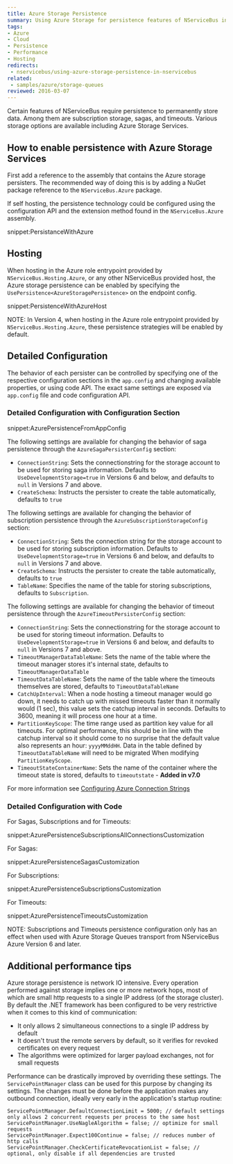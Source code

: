 ```yaml
---
title: Azure Storage Persistence
summary: Using Azure Storage for persistence features of NServiceBus including timeouts, sagas, and subscription storage.
tags:
- Azure
- Cloud
- Persistence
- Performance
- Hosting
redirects:
 - nservicebus/using-azure-storage-persistence-in-nservicebus
related:
 - samples/azure/storage-queues
reviewed: 2016-03-07
---
```


Certain features of NServiceBus require persistence to permanently store data. Among them are subscription storage, sagas, and timeouts. Various storage options are available including Azure Storage Services.


## How to enable persistence with Azure Storage Services

First add a reference to the assembly that contains the Azure storage persisters. The recommended way of doing this is by adding a NuGet package reference to the `NServiceBus.Azure` package.

If self hosting, the persistence technology could be configured using the configuration API and the extension method found in the `NServiceBus.Azure` assembly.

snippet:PersistanceWithAzure


## Hosting

When hosting in the Azure role entrypoint provided by `NServiceBus.Hosting.Azure`, or any other NServiceBus provided host, the Azure storage persistence can be enabled by specifying the `UsePersistence<AzureStoragePersistence>` on the endpoint config.

snippet:PersistenceWithAzureHost

NOTE: In Version 4, when hosting in the Azure role entrypoint provided by `NServiceBus.Hosting.Azure`, these persistence strategies will be enabled by default.


## Detailed Configuration

The behavior of each persister can be controlled by specifying one of the respective configuration sections in the `app.config` and changing available properties, or using code API. The exact same settings are exposed via `app.config` file and code configuration API.

### Detailed Configuration with Configuration Section

snippet:AzurePersistenceFromAppConfig

The following settings are available for changing the behavior of saga persistence through the `AzureSagaPersisterConfig` section:

- `ConnectionString`: Sets the connectionstring for the storage account to be used for storing saga information.  Defaults to `UseDevelopmentStorage=true` in Versions 6 and below, and defaults to `null` in Versions 7 and above.
- `CreateSchema`: Instructs the persister to create the table automatically, defaults to `true`

The following settings are available for changing the behavior of subscription persistence through the `AzureSubscriptionStorageConfig` section:

- `ConnectionString`: Sets the connection string for the storage account to be used for storing subscription information.  Defaults to `UseDevelopmentStorage=true` in Versions 6 and below, and defaults to `null` in Versions 7 and above.
- `CreateSchema`: Instructs the persister to create the table automatically, defaults to `true`
- `TableName`: Specifies the name of the table for storing subscriptions, defaults to `Subscription`.

The following settings are available for changing the behavior of timeout persistence through the `AzureTimeoutPersisterConfig` section:

- `ConnectionString`: Sets the connectionstring for the storage account to be used for storing timeout information.  Defaults to `UseDevelopmentStorage=true` in Versions 6 and below, and defaults to `null` in Versions 7 and above.
- `TimeoutManagerDataTableName`: Sets the name of the table where the timeout manager stores it's internal state, defaults to `TimeoutManagerDataTable`
- `TimeoutDataTableName`: Sets the name of the table where the timeouts themselves are stored, defaults to `TimeoutDataTableName`
- `CatchUpInterval`: When a node hosting a timeout manager would go down, it needs to catch up with missed timeouts faster than it normally would (1 sec), this value  sets the catchup interval in seconds. Defaults to 3600, meaning it will process one hour at a time.
- `PartitionKeyScope`: The time range used as partition key value for all timeouts. For optimal performance, this should be in line with the catchup interval so it should come to no surprise that the default value also represents an hour: `yyyyMMddHH`. Data in the table defined by `TimeoutDataTableName` will need to be migrated When modifying `PartitionKeyScope`.
- `TimeoutStateContainerName`: Sets the name of the container where the timeout state is stored, defaults to `timeoutstate` - **Added in v7.0**

For more information see [Configuring Azure Connection Strings](https://azure.microsoft.com/en-us/documentation/articles/storage-configure-connection-string/)

### Detailed Configuration with Code

For Sagas, Subscriptions and for Timeouts:

snippet:AzurePersistenceSubscriptionsAllConnectionsCustomization

For Sagas:

snippet:AzurePersistenceSagasCustomization

For Subscriptions:

snippet:AzurePersistenceSubscriptionsCustomization

For Timeouts:

snippet:AzurePersistenceTimeoutsCustomization

NOTE: Subscriptions and Timeouts persistence configuration only has an effect when used with Azure Storage Queues transport from NServiceBus Azure Version 6 and later.

## Additional performance tips

Azure storage persistence is network IO intensive. Every operation performed against storage implies one or more network hops, most of which are small http requests to a single IP address (of the storage cluster). By default the .NET framework has been configured to be very restrictive when it comes to this kind of communication:
- It only allows 2 simultaneous connections to a single IP address by default
- It doesn't trust the remote servers by default, so it verifies for revoked certificates on every request
- The algorithms were optimized for larger payload exchanges, not for small requests

Performance can be drastically improved by overriding these settings. The `ServicePointManager` class can be used for this purpose by changing its settings. The changes must be done before the application makes any outbound connection, ideally very early in the application's startup routine:

	ServicePointManager.DefaultConnectionLimit = 5000; // default settings only allows 2 concurrent requests per process to the same host
	ServicePointManager.UseNagleAlgorithm = false; // optimize for small requests
	ServicePointManager.Expect100Continue = false; // reduces number of http calls
	ServicePointManager.CheckCertificateRevocationList = false; // optional, only disable if all dependencies are trusted	
